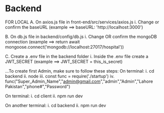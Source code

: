 # Backend
FOR LOCAL
A. On axios.js file in front-end/src/services/axios.js
i. Change or confirm the baseURL
(example ==> baseURL: 'http://localhost:3000')

B. On db.js file in backend/config/db.js
i. Change OR confirm the mongoDB connection
(example ==> return await mongoose.connect('mongodb://localhost:27017/hospital'))

C. Create a .env file in the backend folder
i. Inside the .env file create a JWT_SECRET
(example ==> JWT_SECRET = this_is_secret)

...To create first Admin, make sure to follow these steps:
On terminal:
i. cd backend
ii. node
iii. const func = require('./startup')
iv. func("Super_Admin_Name","admin@gmail.com","admin","Admin","Lahore Pakistan","phone#","Password")

On terminal:
i. cd client
ii. npm run dev

On another terminal:
i. cd backend
ii. npm run dev


